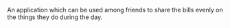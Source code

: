 An application which can be used among friends to share the bills evenly on the things they do during the day.
